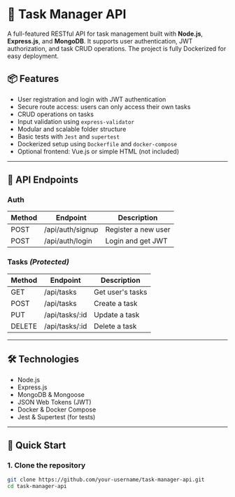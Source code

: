 # 📝 Task Manager API

A full-featured RESTful API for task management built with **Node.js**, **Express.js**, and **MongoDB**. It supports user authentication, JWT authorization, and task CRUD operations. The project is fully Dockerized for easy deployment.

## 📦 Features

- User registration and login with JWT authentication
- Secure route access: users can only access their own tasks
- CRUD operations on tasks
- Input validation using `express-validator`
- Modular and scalable folder structure
- Basic tests with `Jest` and `supertest`
- Dockerized setup using `Dockerfile` and `docker-compose`
- Optional frontend: Vue.js or simple HTML (not included)

---

## 🔐 API Endpoints

### Auth
| Method | Endpoint     | Description         |
|--------|--------------|---------------------|
| POST   | /api/auth/signup | Register a new user |
| POST   | /api/auth/login  | Login and get JWT   |

### Tasks *(Protected)*
| Method | Endpoint         | Description            |
|--------|------------------|------------------------|
| GET    | /api/tasks       | Get user's tasks       |
| POST   | /api/tasks       | Create a task          |
| PUT    | /api/tasks/:id   | Update a task          |
| DELETE | /api/tasks/:id   | Delete a task          |

---

## 🛠️ Technologies

- Node.js
- Express.js
- MongoDB & Mongoose
- JSON Web Tokens (JWT)
- Docker & Docker Compose
- Jest & Supertest (for tests)

---

## 🚀 Quick Start

### 1. Clone the repository

```bash
git clone https://github.com/your-username/task-manager-api.git
cd task-manager-api
